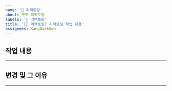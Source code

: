 ```yaml
---
name: '🔧 리팩토링'
about: 구조 리팩토링
labels: '🔧 리팩토링'
title: '[🔧 리팩토링] 리팩토링 작업 내용'
assignees: KangBaekGwa
---
```


## 작업 내용

---

## 변경 및 그 이유

---
